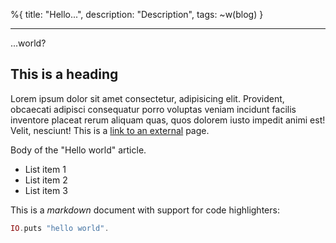 %{
title: "Hello...",
description: "Description",
tags: ~w(blog)
}

---

...world?

## This is a heading

Lorem ipsum dolor sit amet consectetur, adipisicing elit. Provident, obcaecati adipisci consequatur porro voluptas veniam incidunt facilis inventore placeat rerum aliquam quas, quos dolorem iusto impedit animi est! Velit, nesciunt!
This is a [link to an external](https://nuno.site) page.

Body of the "Hello world" article.

- List item 1
- List item 2
- List item 3

This is a _markdown_ document with support for code highlighters:

```elixir
IO.puts "hello world".
```
